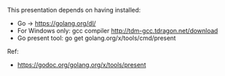 This presentation depends on having installed:
- Go -> https://golang.org/dl/ 
- For Windows only: gcc compiler http://tdm-gcc.tdragon.net/download
- Go present tool: go get golang.org/x/tools/cmd/present

Ref:
- https://godoc.org/golang.org/x/tools/present
